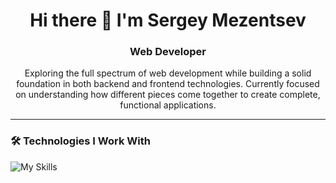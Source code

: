 <h1 align="center">Hi there 👋 I'm Sergey Mezentsev</h1>
<h3 align="center">Web Developer</h3>

<p align="center">
Exploring the full spectrum of web development while building a solid foundation in both backend and frontend technologies. 
Currently focused on understanding how different pieces come together to create complete, functional applications.
</p>

---

### 🛠 Technologies I Work With

![My Skills](https://skillicons.dev/icons?i=php,laravel,symfony,mysql,postgres,sqlite,redis,js,ts,vue,pinia,html,css,tailwind,docker)
